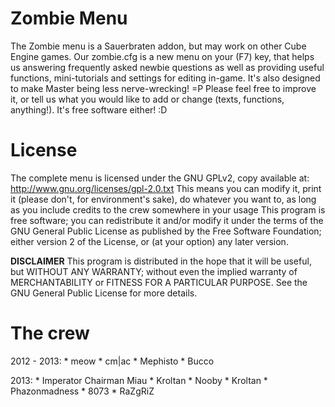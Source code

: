 Zombie Menu
===========
The Zombie menu is a Sauerbraten addon, but may work on other Cube Engine games.
Our zombie.cfg is a new menu on your (F7) key, that helps us answering frequently asked newbie questions as well as providing useful functions, mini-tutorials and settings for editing in-game.
It's also designed to make Master being less nerve-wrecking! =P
Please feel free to improve it, or tell us what you would like to add or change (texts, functions, anything!). It's free software either! :D

License
===========
The complete menu is licensed under the GNU GPLv2, copy available at: http://www.gnu.org/licenses/gpl-2.0.txt
This means you can modify it, print it (please don't, for environment's sake), do whatever you want to, as long as you include credits to the crew somewhere in your usage
This program is free software; you can redistribute it and/or modify it under the terms of the GNU General Public License as published by the Free Software Foundation;
either version 2 of the License, or (at your option) any later version.

**DISCLAIMER**
This program is distributed in the hope that it will be useful, but WITHOUT ANY WARRANTY;
without even the implied warranty of MERCHANTABILITY or FITNESS FOR A PARTICULAR PURPOSE.
See the GNU General Public License for more details.

The crew
===========
2012 - 2013: 
    * meow
    * cm|ac
    * Mephisto
    * Bucco
 
2013:
    * Imperator Chairman Miau
    * Kroltan
    * Nooby
    * Kroltan
    * Phazonmadness
    * 8073
    * RaZgRiZ